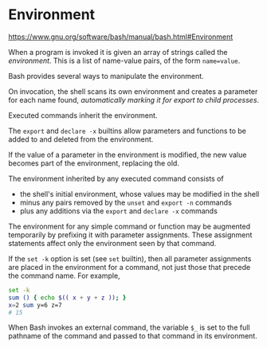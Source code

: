 # Environment

https://www.gnu.org/software/bash/manual/bash.html#Environment

When a program is invoked it is given an array of strings called the *environment*. This is a list of name-value pairs, of the form `name=value`.

Bash provides several ways to manipulate the environment. 

On invocation, the shell scans its own environment and creates a parameter for each name found, *automatically marking it for export to child processes*.

Executed commands inherit the environment.

The `export` and `declare -x` builtins allow parameters and functions to be added to and deleted from the environment.

If the value of a parameter in the environment is modified, the new value becomes part of the environment, replacing the old. 

The environment inherited by any executed command consists of
- the shell's initial environment, whose values may be modified in the shell
- minus any pairs removed by the `unset` and `export -n` commands
- plus any additions via the `export` and `declare -x` commands

The environment for any simple command or function may be augmented temporarily by prefixing it with parameter assignments. These assignment statements affect only the environment seen by that command.


If the `set -k` option is set (see `set` builtin), then all parameter assignments are placed in the environment for a command, not just those that precede the command name. For example, 
```bash
set -k
sum () { echo $(( x + y + z )); }
x=2 sum y=6 z=7
# 15
```

When Bash invokes an external command, the variable `$_` is set to the full pathname of the command and passed to that command in its environment.
